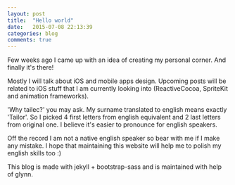 ```yaml
---
layout: post
title:  "Hello world"
date:   2015-07-08 22:13:39
categories: blog
comments: true
---
```

Few weeks ago I came up with an idea of creating my personal corner. And finally it's there!

Mostly I will talk about iOS and mobile apps design. Upcoming posts will be related to iOS stuff that I am currently looking into (ReactiveCocoa, SpriteKit and animation frameworks).


\'Why tailec?\' you may ask. My surname translated to english means exactly 'Tailor'. So I picked 4 first letters from english equivalent and 2 last letters from original one. I believe it's easier to pronounce for english speakers.

Off the record I am not a native english speaker so bear with me if I make any mistake.
I hope that maintaining this website will help me to polish my english skills too :)

This blog is made with jekyll + bootstrap-sass and is maintained with help of glynn.
